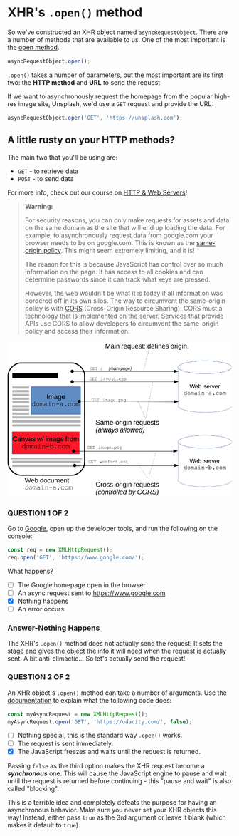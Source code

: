 # XHR's `.open()` method

So we've constructed an XHR object named `asyncRequestObject`. There are a number of methods that are available to us. One of the most important is the [open method](https://developer.mozilla.org/en-US/docs/Web/API/XMLHttpRequest/open).

```js
asyncRequestObject.open();
```

`.open()` takes a number of parameters, but the most important are its first two: the **HTTP method** and **URL** to send the request

If we want to asynchronously request the homepage from the popular high-res image site, Unsplash, we'd use a `GET` request and provide the URL:

```js
asyncRequestObject.open('GET', 'https://unsplash.com');
```

## A little rusty on your HTTP methods?

The main two that you'll be using are:

- `GET` - to retrieve data
- `POST` - to send data

For more info, check out our course on [HTTP & Web Servers](https://classroom.udacity.com/courses/ud303)!

> **Warning:** 
>
>For security reasons, you can only make requests for assets and data on the same domain as the site that will end up loading the data. For example, to asynchronously request data from google.com your browser needs to be on google.com. This is known as the [same-origin policy](https://developer.mozilla.org/en-US/docs/Web/Security/Same-origin_policy). This might seem extremely limiting, and it is!
>
>The reason for this is because JavaScript has control over so much information on the page. It has access to all cookies and can determine passwords since it can track what keys are pressed. 
>
>However, the web wouldn't be what it is today if all information was bordered off in its own silos. The way to circumvent the same-origin policy is with [CORS](https://developer.mozilla.org/en-US/docs/Web/HTTP/Access_control_CORS) (Cross-Origin Resource Sharing). CORS must a technology that is implemented on the server. Services that provide APIs use CORS to allow developers to circumvent the same-origin policy and access their information.

![Image-CORS Principle](../img/CORS_principle.png)

### QUESTION 1 OF 2

Go to [Google](https://www.google.com/), open up the developer tools, and run the following on the console:

```js
const req = new XMLHttpRequest();
req.open('GET', 'https://www.google.com/');
```
What happens?

- [ ] The Google homepage open in the browser
- [ ] An async request sent to https://www.google.com
- [X] Nothing happens
- [ ] An error occurs

### Answer-Nothing Happens

The XHR's `.open()` method does not actually send the request! It sets the stage and gives the object the info it will need when the request is actually sent. A bit anti-climactic… So let's actually send the request!

### QUESTION 2 OF 2

An XHR object's `.open()` method can take a number of arguments. Use the [documentation](https://developer.mozilla.org/en-US/docs/Web/API/XMLHttpRequest/open) to explain what the following code does:

```js
const myAsyncRequest = new XMLHttpRequest();
myAsyncRequest.open('GET', 'https://udacity.com/', false);
```

- [ ] Nothing special, this is the standard way `.open()` works.
- [ ] The request is sent immediately.
- [X] The JavaScript freezes and waits until the request is returned.

Passing `false` as the third option makes the XHR request become a ***synchronous*** one. This will cause the JavaScript engine to pause and wait until the request is returned before continuing - this "pause and wait" is also called "blocking".

This is a terrible idea and completely defeats the purpose for having an asynchronous behavior. Make sure you never set your XHR objects this way! Instead, either pass `true` as the 3rd argument or leave it blank (which makes it default to `true`).